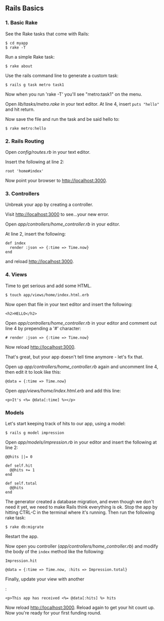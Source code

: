 ## Rails Basics

###  1. Basic Rake

See the Rake tasks that come with Rails:

	$ cd myapp
	$ rake -T
	
Run a simple Rake task:

	$ rake about

Use the rails command line to generate a custom task:

	$ rails g task metro task1

Now when you run 'rake -T' you'll see "metro:task1" on the menu. 

Open _lib/tasks/metro.rake_ in your text editor. At line 4, insert `puts "hello"` and hit return.

Now save the file and run the task and be said hello to:

	$ rake metro:hello

### 2. Rails Routing

Open _config/routes.rb_ in your text editor.

Insert the following at line 2:

	root 'home#index'

Now point your browser to <http://localhost:3000>. 

### 3. Controllers

Unbreak your app by creating a controller. 

Visit <http://localhost:3000> to see...your new error.

Open _app/controllers/home_controller.rb_ in your editor.

At line 2, insert the following:

	def index
      render :json => {:time => Time.now}
  	end

and reload <http://localhost:3000>.

### 4. Views

Time to get serious and add some HTML.

	$ touch app/views/home/index.html.erb
	
Now open that file in your text editor and insert the following:

	<h2>HELLO</h2>

Open _app/controllers/home_controller.rb_ in your editor and comment out line 4 by prepending a '#' character:

	# render :json => {:time => Time.now}
	
Now reload <http://localhost:3000>.

That's great, but your app doesn't tell time anymore - let's fix that. 

Open up _app/controllers/home_controller.rb_ again and uncomment line 4, then edit it to look like this:

	@data = {:time => Time.now}

Open _app/views/home/index.html.erb_ and add this line:

	<p>It's <%= @data[:time] %></p>

### Models

Let's start keeping track of hits to our app, using a model:

	$ rails g model impression
	
Open _app/models/impression.rb_ in your editor and insert the following at line 2:

	@@hits ||= 0
	
	def self.hit
      @@hits += 1
  	end
  	
  	def self.total
      @@hits
  	end

The generator created a database migration, and even though we don't need it yet, we need to make Rails think everything is ok. Stop the app by hitting CTRL-C in the terminal where it's running. Then run the following rake task:

	$ rake db:migrate

Restart the app.

Now open you controller (_app/controllers/home_controller.rb_) and modify the body of the `index` method like the following:

	Impression.hit
	
	@data = {:time => Time.now, :hits => Impression.total}
	
Finally, update your view with another <p>:

	<p>This app has received <%= @data[:hits] %> hits
	
Now reload <http://localhost:3000>. Reload again to get your hit count up. Now you're ready for your first funding round.
	





	
